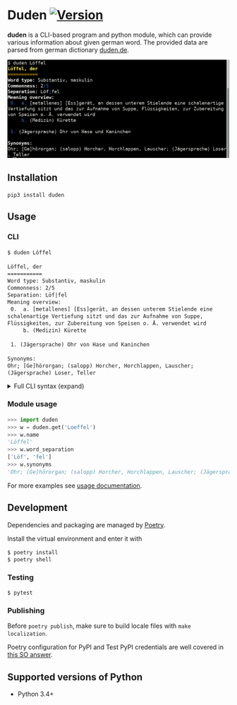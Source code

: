 # Duden [![Version](http://img.shields.io/pypi/v/duden.svg?style=flat)](https://pypi.python.org/pypi/duden/)

**duden** is a CLI-based program and python module, which can provide various information about given german word. The provided data are parsed from german dictionary [duden.de](https://duden.de).

![duden screenshot](screenshot.png)

## Installation
```console
pip3 install duden
```

## Usage

### CLI
```console
$ duden Löffel

Löffel, der
===========
Word type: Substantiv, maskulin
Commonness: 2/5
Separation: Löf|fel
Meaning overview:
 0.  a. [metallenes] [Ess]gerät, an dessen unterem Stielende eine schalenartige Vertiefung sitzt und das zur Aufnahme von Suppe, Flüssigkeiten, zur Zubereitung von Speisen o. Ä. verwendet wird
     b. (Medizin) Kürette

 1. (Jägersprache) Ohr von Hase und Kaninchen

Synonyms:
Ohr; [Ge]hörorgan; (salopp) Horcher, Horchlappen, Lauscher; (Jägersprache) Loser, Teller
```

<details>
<summary>Full CLI syntax (expand)</summary>

```console
$ duden --help
usage: duden [-h] [--title] [--name] [--article] [--part-of-speech]
             [--frequency] [--usage] [--word-separation]
             [--meaning-overview] [--synonyms] [--origin]
             [--compounds [COMPOUNDS]] [-g [GRAMMAR]] [--export]
             [--words-before] [--words-after] [-r RESULT] [--fuzzy]
             [--no-cache] [-V] [--phonetic] [--alternative-spellings]
             word

positional arguments:
  word

optional arguments:
  -h, --help            show this help message and exit
  --title               display word and article
  --name                display the word itself
  --article             display article
  --part-of-speech      display part of speech
  --frequency           display commonness (1 to 5)
  --usage               display context of use
  --word-separation     display proper separation (line separated)
  --meaning-overview    display meaning overview
  --synonyms            list synonyms (line separated)
  --origin              display origin
  --compounds [COMPOUNDS]
                        list common compounds
  -g [GRAMMAR], --grammar [GRAMMAR]
                        list grammar forms
  --export              export parsed word attributes in yaml format
  --words-before        list 5 words before this one
  --words-after         list 5 words after this one
  -r RESULT, --result RESULT
                        display n-th (starting from 1) result in case of multiple words matching the input
  --fuzzy               enable fuzzy word matching
  --no-cache            do not cache retrieved words
  -V, --version         print program version
  --phonetic            display pronunciation
  --alternative-spellings
                        display alternative spellings
```
</details>

### Module usage

```python
>>> import duden
>>> w = duden.get('Loeffel')
>>> w.name
'Löffel'
>>> w.word_separation
['Löf', 'fel']
>>> w.synonyms
'Ohr; [Ge]hörorgan; (salopp) Horcher, Horchlappen, Lauscher; (Jägersprache) Loser, Teller'
```
For more examples see [usage documentation](docs/usage.md).

## Development

Dependencies and packaging are managed by [Poetry](https://python-poetry.org/).

Install the virtual environment and enter it with
```console
$ poetry install
$ poetry shell
```

### Testing

```console
$ pytest
```

### Publishing

Before `poetry publish`, make sure to build locale files with `make localization`.

Poetry configuration for PyPI and Test PyPI credentials are well covered in [this SO answer](https://stackoverflow.com/a/72524326).

## Supported versions of Python

* Python 3.4+
